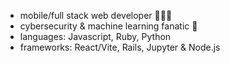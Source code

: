 - mobile/full stack web developer 👨🏻‍💻
- cybersecurity & machine learning fanatic  🤖
- languages: Javascript, Ruby, Python
- frameworks: React/Vite, Rails, Jupyter & Node.js
<!---
treva556/treva556 is a ✨ special ✨ repository because its `README.md` (this file) appears on your GitHub profile.
You can click the Preview link to take a look at your changes.
--->
